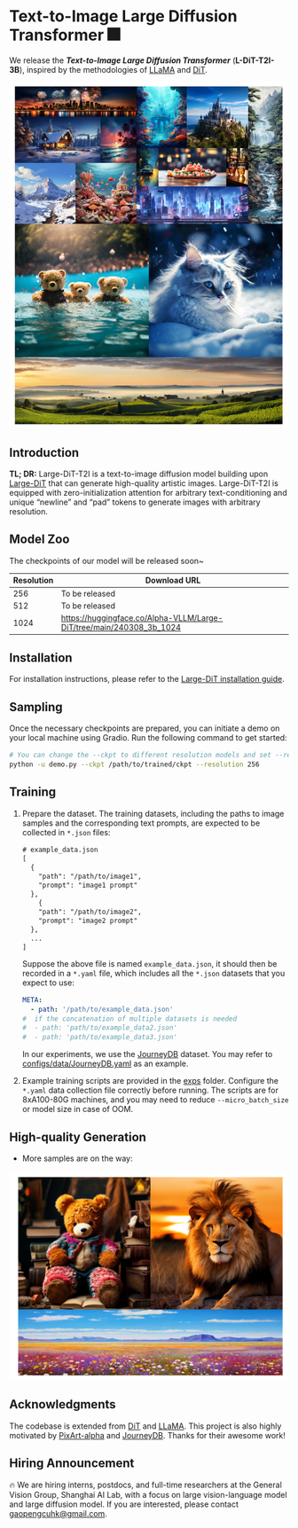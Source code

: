 # Text-to-Image Large Diffusion Transformer 🎆

We release the ***Text-to-Image Large Diffusion Transformer*** (**L-DiT-T2I-3B**), inspired by the methodologies of [LLaMA](https://github.com/facebookresearch/llama) and [DiT](https://github.com/facebookresearch/DiT). 

![image-20240307160444196](assets/sample.png)

## Introduction

**TL; DR:** Large-DiT-T2I is a text-to-image diffusion model building upon [Large-DiT](https://github.com/Alpha-VLLM/LLaMA2-Accessory/tree/main/Large-DiT-ImageNet) that can generate high-quality artistic images.  Large-DiT-T2I is equipped with zero-initialization attention for arbitrary text-conditioning and unique “newline” and “pad” tokens to generate images with arbitrary resolution. 

## Model Zoo

The checkpoints of our model will be released soon~

| Resolution | Download URL   |
| ---------- | -------------- |
| 256        | To be released |
| 512        | To be released |
| 1024       | https://huggingface.co/Alpha-VLLM/Large-DiT/tree/main/240308_3b_1024 |

## Installation

For installation instructions, please refer to the [Large-DiT installation guide](https://github.com/Alpha-VLLM/LLaMA2-Accessory/tree/main/Large-DiT-ImageNet).

## Sampling

Once the necessary checkpoints are prepared, you can initiate a demo on your local machine using Gradio. Run the following command to get started:

```bash
# You can change the --ckpt to different resolution models and set --resolution to corresponding model resolution
python -u demo.py --ckpt /path/to/trained/ckpt --resolution 256
```

## Training

1. Prepare the dataset. The training datasets, including the paths to image samples and the corresponding text prompts, are expected to be collected in `*.json` files:

   ```
   # example_data.json
   [
     {
       "path": "/path/to/image1",
       "prompt": "image1 prompt"
     },
       {
       "path": "/path/to/image2",
       "prompt": "image2 prompt"
     },
     ...
   ]
   ```

   Suppose the above file is named `example_data.json`, it should then be recorded in a `*.yaml` file, which includes all the `*.json` datasets that you expect to use:

   ```yaml
   META:
     - path: '/path/to/example_data.json'
   #  if the concatenation of multiple datasets is needed
   #  - path: 'path/to/example_data2.json'
   #  - path: 'path/to/example_data3.json'
   ```

   In our experiments, we use the [JourneyDB](https://journeydb.github.io/) dataset. You may refer to [configs/data/JourneyDB.yaml](./configs/data/JourneyDB.yaml) as an example.

1. Example training scripts are provided in the [exps](./exps) folder. Configure the `*.yaml` data collection file correctly before running. The scripts are for 8xA100-80G machines, and you may need to reduce `--micro_batch_size` or model size in case of OOM.

## High-quality Generation

* More samples are on the way:

![sample2](assets/sample_2.png)

## Acknowledgments

The codebase is extended from [DiT](https://github.com/facebookresearch/DiT) and [LLaMA](https://github.com/facebookresearch/llama). This project is also highly motivated by [PixArt-alpha](https://github.com/PixArt-alpha/PixArt-alpha) and [JourneyDB](https://journeydb.github.io/). Thanks for their awesome work! 

## Hiring Announcement
🔥 We are hiring interns, postdocs, and full-time researchers at the General Vision Group, Shanghai AI Lab, with a focus on large vision-language model and large diffusion model. If you are interested, please contact gaopengcuhk@gmail.com.